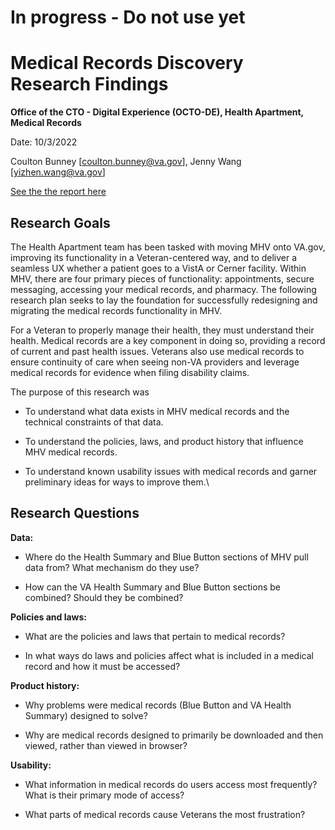 # In progress - Do not use yet

# Medical Records Discovery Research Findings 

**Office of the CTO - Digital Experience (OCTO-DE), Health Apartment, Medical Records**

Date: 10/3/2022

Coulton Bunney [coulton.bunney@va.gov], Jenny Wang [yizhen.wang@va.gov]

[See the the report here](https://github.com/department-of-veterans-affairs/va.gov-team/blob/f2249c2985724717a928bbe3013e57df5644c2e1/products/health-care/digital-health-modernization/mhv-to-va.gov/medical-records/research/2022-09-informational-interviews/research-report.pdf) 

## Research Goals

The Health Apartment team has been tasked with moving MHV onto VA.gov, improving its functionality in a Veteran-centered way, and to deliver a seamless UX whether a patient goes to a VistA or Cerner facility. Within MHV, there are four primary pieces of functionality: appointments, secure messaging, accessing your medical records, and pharmacy. The following research plan seeks to lay the foundation for successfully redesigning and migrating the medical records functionality in MHV.

For a Veteran to properly manage their health, they must understand their health. Medical records are a key component in doing so, providing a record of current and past health issues. Veterans also use medical records to ensure continuity of care when seeing non-VA providers and leverage medical records for evidence when filing disability claims.

The purpose of this research was

- To understand what data exists in MHV medical records and the technical constraints of that data.

- To understand the policies, laws, and product history that influence MHV medical records.

- To understand known usability issues with medical records and garner preliminary ideas for ways to improve them.\

## Research Questions

**Data:**

- Where do the Health Summary and Blue Button sections of MHV pull data from? What mechanism do they use?

- How can the VA Health Summary and Blue Button sections be combined? Should they be combined?

**Policies and laws:**

- What are the policies and laws that pertain to medical records?

- In what ways do laws and policies affect what is included in a medical record and how it must be accessed?

**Product history:**

- Why problems were medical records (Blue Button and VA Health Summary) designed to solve?

- Why are medical records designed to primarily be downloaded and then viewed, rather than viewed in browser?

**Usability:**

- What information in medical records do users access most frequently? What is their primary mode of access?

- What parts of medical records cause Veterans the most frustration?
